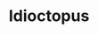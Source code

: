 ---
title: Idioctopus
developer: BadgerHammer
description: Guide brainless lovestruck octopus couples safely to their romantic rendezvous in increasingly deadly date spots.
image: Idioctopus.jpg
image2x: Idioctopus.jpg
link: http://www.idioctopus.com
windows: http://store.steampowered.com/app/571330/Idioctopus/
mac: http://store.steampowered.com/app/571330/Idioctopus/
linux: http://store.steampowered.com/app/571330/Idioctopus/
ios: https://itunes.apple.com/us/app/idioctopus/id1191098179
android: https://play.google.com/store/apps/details?id=com.badgerhammer.idioctopus
featured: true
---
